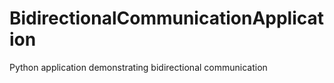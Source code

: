 # BidirectionalCommunicationApplication
Python application demonstrating bidirectional communication

